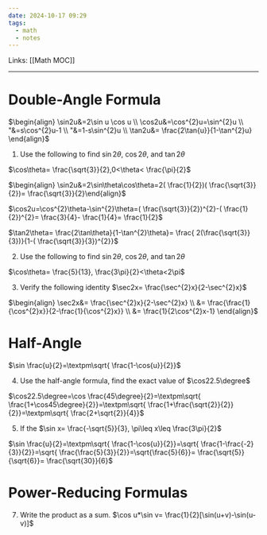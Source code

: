 ```yaml
---
date: 2024-10-17 09:29
tags:
  - math
  - notes
---
```

Links: [[Math MOC]]
___

# Double-Angle Formula
$\begin{align} \sin2u&=2\sin u \cos u \\ \cos2u&=\cos^{2}u=\sin^{2}u \\ "&=s\cos^{2}u-1 \\ "&=1-s\sin^{2}u \\ \tan2u&= \frac{2\tan{u}}{1-\tan^{2}u} \end{align}$

1. Use the following to find $\sin 2\theta$, $\cos2\theta$, and $\tan2\theta$

$\cos\theta= \frac{\sqrt{3}}{2},0<\theta< \frac{\pi}{2}$

$\begin{align} \sin2u&=2\sin\theta\cos\theta=2( \frac{1}{2})( \frac{\sqrt{3}}{2})= \frac{\sqrt{3}}{2}\end{align}$

$\cos2u=\cos^{2}\theta-\sin^{2}\theta=( \frac{\sqrt{3}}{2})^{2}-( \frac{1}{2})^{2}= \frac{3}{4}- \frac{1}{4}= \frac{1}{2}$

$\tan2\theta= \frac{2\tan\theta}{1-\tan^{2}\theta}= \frac{ 2(\frac{\sqrt{3}}{3})}{1-( \frac{\sqrt{3}}{3})^{2}}$

2. Use the following to find $\sin2\theta$, $\cos2\theta$, and $\tan2\theta$

$\cos\theta= \frac{5}{13}, \frac{3\pi}{2}<\theta<2\pi$

3. Verify the following identity $\sec2x= \frac{\sec^{2}x}{2-\sec^{2}x}$

$\begin{align} \sec2x&= \frac{\sec^{2}x}{2-\sec^{2}x} \\ &= \frac{\frac{1}{\cos^{2}x}}{2-\frac{1}{\cos^{2}x}} \\ &= \frac{1}{2\cos^{2}x-1} \end{align}$



# Half-Angle

$\sin \frac{u}{2}=\textpm\sqrt{ \frac{1-\cos{u}}{2}}$

4. Use the half-angle formula, find the exact value of $\cos22.5\degree$

$\cos22.5\degree=\cos \frac{45\degree}{2}=\textpm\sqrt{ \frac{1+\cos45\degree}{2}}=\textpm\sqrt{ \frac{1+\frac{\sqrt{2}}{2}}{2}}=\textpm\sqrt{ \frac{2+\sqrt{2}}{4}}$

5. If the $\sin x= \frac{-\sqrt{5}}{3}, \pi\leq x\leq \frac{3\pi}{2}$

$\sin \frac{u}{2}=\textpm\sqrt{ \frac{1-\cos{u}}{2}}=\sqrt{ \frac{1-\frac{-2}{3}}{2}}=\sqrt{ \frac{\frac{5}{3}}{2}}=\sqrt{\frac{5}{6}}= \frac{\sqrt{5}}{\sqrt{6}}= \frac{\sqrt{30}}{6}$

# Power-Reducing Formulas

7. Write the product as a sum. $\cos u*\sin v= \frac{1}{2}[\sin(u+v)-\sin(u-v)]$

